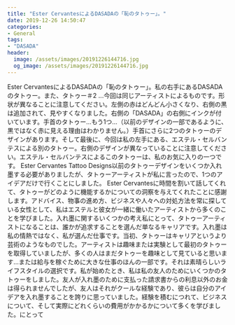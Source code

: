 ```yaml
---
title: "Ester CervantesによるDASADAの「恥のタトゥー」。"
date: 2019-12-26 14:50:47
categories:
- General
tags:
- "DASADA"
header:
  image: /assets/images/20191226144716.jpg
  og_image: /assets/images/20191226144716.jpg
---
```


Ester CervantesによるDASADAの「恥のタトゥー」。私の右手にあるDASADAのタトゥー。また、タトゥー＃2 ...今回は同じアーティストによるものです。形状が異なることに注意してください。左側の赤はどんどん小さくなり、右側の黒は追加されて、見やすくなりました。右側の「DASADA」の右側にインクが付いています。手首のタトゥー...もう1つ...（以前のデザインの一部であるように、黒ではなく赤に見える理由はわかりません。）手首にさらに2つのタトゥーのデザインがあります。そして最後に、今回は私の左手にある、エステル・セルバンテスによる別のタトゥー。右側のデザインが異なっていることに注意してください。エステル・セルバンテスによるこのタトゥーは、私のお気に入りの一つです。 Ester Cervantes Tattoo Designs以前のタトゥーデザインをいくつか入れ墨する必要がありましたが、タトゥーアーティストが私に言ったので、1つのアイデアだけで行くことにしました。 Ester Cervantesに時間を割いて話してくれて、タトゥーがどのように機能するかについての洞察を与えてくれたことに感謝します。アドバイス、物事の進め方、ビジネスや人々への対処方法を常に探している女性として、私はエステルと彼女が一緒に働いたアーティストから多くのことを学びました。入れ墨に関するいくつかの考え私にとって、タトゥーアーティストになることは、誰かが追求することを選んだ単なるキャリアです。入れ墨は私の情熱ではなく、私が選んだ仕事です。当初、タトゥーはキャリアというより芸術のようなものでした。アーティストは趣味または実験として最初のタトゥーを取得していましたが、多くの人はまだタトゥーを趣味として見ていると思います...または給与を稼ぐために大きな仕事のほんの一部です。それは素晴らしいライフスタイルの選択です。私が始めたとき、私は私の友人のためにいくつかのタトゥーをしました。友人が入れ墨のために支払った請求書からの利息以外のお金は得られませんでしたが、友人はそれがクールな経験であり、彼らは自分のアイデアを入れ墨することを誇りに思っていました。経験を積むにつれて、ビジネスについて、そして実際にどれくらいの費用がかかるかについて多くを学びました。にとって
